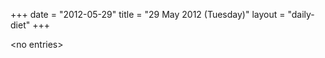 +++
date = "2012-05-29"
title = "29 May 2012 (Tuesday)"
layout = "daily-diet"
+++

<p>&lt;no entries&gt;</p>